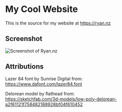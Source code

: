 # My Cool Website

This is the source for my website at https://ryan.nz

## Screenshot

![Screenshot of Ryan.nz](https://user-images.githubusercontent.com/3372/105578481-634fcc00-5de5-11eb-8a31-cc4fab7ca666.png)


## Attributions
Lazer 84 font by Sunrise Digital from:  
https://www.dafont.com/lazer84.font

Delorean model by flathead from:  
https://sketchfab.com/3d-models/low-poly-delorean-a2f61121f758482188928bf04f610452
